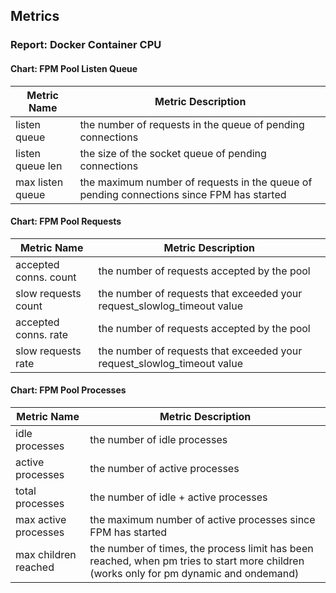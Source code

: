 ## Metrics

### Report: Docker Container CPU

#### Chart: FPM Pool Listen Queue
Metric Name | Metric Description
--- | ---
listen queue | the number of requests in the queue of pending connections
listen queue len | the size of the socket queue of pending connections
max listen queue | the maximum number of requests in the queue of pending connections since FPM has started

#### Chart: FPM Pool Requests
Metric Name | Metric Description
--- | ---
accepted conns. count | the number of requests accepted by the pool
slow requests count | the number of requests that exceeded your request_slowlog_timeout value
accepted conns. rate | the number of requests accepted by the pool
slow requests rate | the number of requests that exceeded your request_slowlog_timeout value

#### Chart: FPM Pool Processes
Metric Name | Metric Description
--- | ---
idle processes | the number of idle processes
active processes | the number of active processes
total processes | the number of idle + active processes
max active processes | the maximum number of active processes since FPM has started
max children reached | the number of times, the process limit has been reached, when pm tries to start more children (works only for pm dynamic and ondemand)



